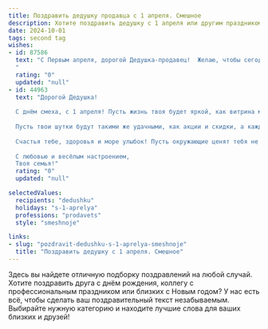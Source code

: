 ```yaml
---
title: Поздравить дедушку продавца с 1 апреля. Смешное
description: Хотите поздравить дедушку с 1 апреля или другим праздником? Наш ИИ создаст незабываемое поздравление, а вы обязательно выделитесь среди других.  
date: 2024-10-01
tags: second tag
wishes:
- id: 87586
  text: "С Первым апреля, дорогой Дедушка-продавец!  Желаю, чтобы сегодня ваши шутки были удачнее, чем ваши самые выгодные сделки, а покупатели — добрее, чем самые капризные клиенты! Пусть ваш день будет полон смеха, а касса —  приятных сюрпризов (кроме неожиданных проверок, конечно!).  Забудьте о скидках и наценках — сегодня только веселье и улыбки!
  "
  rating: "0"
  updated: "null"
- id: 44963
  text: "Дорогой Дедушка!
  
  С днём смеха, с 1 апреля! Пусть жизнь твоя будет яркой, как витрина магазина, и неизменно радостной, как удачная распродажа! Желаю тебе таких клиентов, которые приходят не только за товаром, но и за хорошим настроением.
  
  Пусть твои шутки будут такими же удачными, как акции и скидки, а каждый день приносит столько удовольствия, как купон на скидку на любимую продукцию! Забудь о «пустых» полках в жизни – наполняй её позитивом и смехом!
  
  Счастья тебе, здоровья и море улыбок! Пусть окружающие ценят тебя не только как продавца, но и как мастера хорошего настроения!
  
  С любовью и весёлым настроением,
  Твоя семья!"
  rating: "0"
  updated: "null"

selectedValues:
  recipients: "dedushku"
  holidays: "s-1-aprelya"
  professions: "prodavets"
  style: "smeshnoje"

links:
- slug: "pozdravit-dedushku-s-1-aprelya-smeshnoje"
  title: "Поздравить дедушку с 1 апреля. Смешное"
---
```


Здесь вы найдете отличную подборку поздравлений на любой случай.
Хотите поздравить друга с днём рождения, коллегу с профессиональным праздником или близких с Новым годом? У нас есть всё, чтобы сделать ваш поздравительный текст незабываемым. Выбирайте нужную категорию и находите лучшие слова для ваших близких и друзей!
